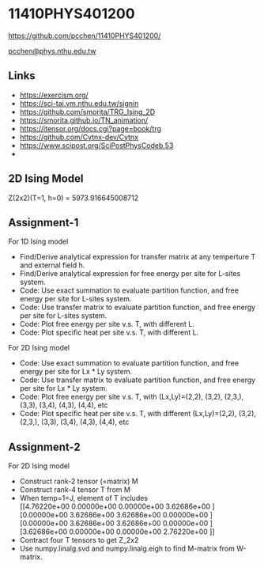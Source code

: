 # 11410PHYS401200

https://github.com/pcchen/11410PHYS401200/

pcchen@phys.nthu.edu.tw

## Links
* https://exercism.org/
* https://sci-tai.vm.nthu.edu.tw/signin
* https://github.com/smorita/TRG_Ising_2D
* https://smorita.github.io/TN_animation/
* https://itensor.org/docs.cgi?page=book/trg
* https://github.com/Cytnx-dev/Cytnx
* https://www.scipost.org/SciPostPhysCodeb.53
* 
## 2D Ising Model

Z(2x2)(T=1, h=0) = 5973.916645008712

## Assignment-1
For 1D Ising model
* Find/Derive analytical expression for transfer matrix at any temperture T and external field h.
* Find/Derive analytical expression for free energy per site for L-sites system.
* Code: Use exact summation to evaluate partition function, and free energy per site for L-sites system.
* Code: Use transfer matrix to evaluate partition function, and free energy per site for L-sites system.
* Code: Plot free energy per site v.s. T, with different L.
* Code: Plot specific heat per site v.s. T, with different L.

For 2D Ising model
* Code: Use exact summation to evaluate partition function, and free energy per site for Lx * Ly system.
* Code: Use transfer matrix to evaluate partition function, and free energy per site for Lx * Ly system.
* Code: Plot free energy per site v.s. T, with (Lx,Ly)=(2,2), (3,2), (2,3,), (3,3), (3,4), (4,3), (4,4), etc
* Code: Plot specific heat per site v.s. T, with different (Lx,Ly)=(2,2), (3,2), (2,3,), (3,3), (3,4), (4,3), (4,4), etc

## Assignment-2
For 2D Ising model
* Construct rank-2 tensor (=matrix) M
* Construct rank-4 tensor T from M
* When temp=1=J, element of T includes <br>
  [[4.76220e+00 0.00000e+00 0.00000e+00 3.62686e+00 ] <br>
 [0.00000e+00 3.62686e+00 3.62686e+00 0.00000e+00 ] <br>
 [0.00000e+00 3.62686e+00 3.62686e+00 0.00000e+00 ] <br>
 [3.62686e+00 0.00000e+00 0.00000e+00 2.76220e+00 ]] <br>
* Contract four T tensors to get Z_2x2
* Use numpy.linalg.svd and numpy.linalg.eigh to find M-matrix from W-matrix.
